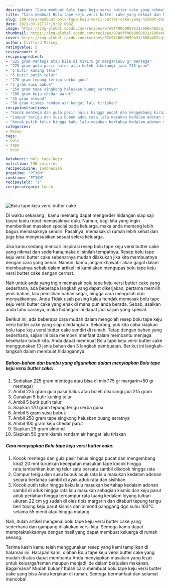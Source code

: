 ```yaml
---
description: "Cara membuat Bolu tape keju versi butter cake yang nikmat dan Mudah Dibuat"
title: "Cara membuat Bolu tape keju versi butter cake yang nikmat dan Mudah Dibuat"
slug: 589-cara-membuat-bolu-tape-keju-versi-butter-cake-yang-nikmat-dan-mudah-dibuat
date: 2021-03-11T17:19:02.068Z
image: https://img-global.cpcdn.com/recipes/07e9ff00b9059b31/680x482cq70/bolu-tape-keju-versi-butter-cake-foto-resep-utama.jpg
thumbnail: https://img-global.cpcdn.com/recipes/07e9ff00b9059b31/680x482cq70/bolu-tape-keju-versi-butter-cake-foto-resep-utama.jpg
cover: https://img-global.cpcdn.com/recipes/07e9ff00b9059b31/680x482cq70/bolu-tape-keju-versi-butter-cake-foto-resep-utama.jpg
author: Clifford Massey
ratingvalue: 5
reviewcount: 6
recipeingredient:
- "225 gram mentega atau bisa di mix175 gr margarin50 gr mentega"
- "225 gram gula pasir halus atau boleh dikurangi jadi 215 gram"
- "5 butir kuning telur"
- "5 butir putih telur"
- "170 gram tepung terigu serba guna"
- "5 gram susu bubuk"
- "250 gram tape singkong haluskan buang seratnya"
- "100 gram keju chedar parut"
- "25 gram almond"
- "50 gram kismis rendam air hangat lalu tiriskan"
recipeinstructions:
- "Kocok mentega dan gula pasir halus hingga pucat dan mengembang kira2 20 mnt turunkan kecepatan masukan tape kocok hingga rata,tambahkan kuning telur satu persatu sambil dikocok hingga rata"
- "Campur terigu dan susu bubuk aduk rata lalu masukan kedalam adonan secara bertahap sambil di ayak aduk rata dan sisihkan"
- "Kocok putih telur hingga kaku lalu masukan bertahap kedalam adonan sambil di aduk hingga rata lalu masukan sebagian kismis dan keju parut aduk perlahan hingga tercampur rata tuang kedalam loyang tulban ukuran 22 cm yg sudah di oles tipis margarin dan ditaburi tepung terigu beri toping keju parut,kismis dan almond panggang dgn suhu 160℃ selama 55 menit atau hingga matang"
categories:
- Resep
tags:
- bolu
- tape
- keju

katakunci: bolu tape keju 
nutrition: 196 calories
recipecuisine: Indonesian
preptime: "PT36M"
cooktime: "PT38M"
recipeyield: "1"
recipecategory: Lunch

---
```



![Bolu tape keju versi butter cake](https://img-global.cpcdn.com/recipes/07e9ff00b9059b31/680x482cq70/bolu-tape-keju-versi-butter-cake-foto-resep-utama.jpg)

Di waktu  sekarang , kamu memang dapat mengorder hidangan siap saji tanpa kudu repot memasaknya dulu. Namun, bagi kita yang ingin memberikan masakan special pada keluarga, maka anda memang lebih bagus memasaknya sendiri. Pasalnya, memasak di rumah lebih sehat dan juga bisa menyesuaikan sesuai selera keluarga.

Jika kamu sedang mencari inspirasi resep bolu tape keju versi butter cake yang nikmat dan sederhana,maka di sinilah tempatnya. Resep bolu tape keju versi butter cake  sebenarnya mudah dilakukan jika kita membuatnya dengan cara yang benar. Namun, kamu jangan khawatir akan gagal dalam membuatnya 
sebab dalam artikel ini kami akan mengupas bolu tape keju versi butter cake dengan cermat.  



Nah untuk anda yang ingin memasak bolu tape keju versi butter cake yang sederhana, ada beberapa langkah yang dapat dikerjakan, pertama memilih jenis bahan, lalu pemilihan bahan segar, hingga cara mengolah dan menyajikannya. Anda Tidak usah pusing kalau hendak memasak bolu tape keju versi butter cake yang enak di mana pun anda berada. Sebab, asalkan anda  tahu caranya, maka hidangan ini dapat jadi sajian yang spesial.

Berikut ini, ada beberapa cara mudah dalam mengolah resep bolu tape keju versi butter cake yang siap dihidangkan. Sekarang, yuk kita coba siapkan bolu tape keju versi butter cake sendiri di rumah. Tetap dengan bahan yang sederhana, sajian ini bisa memberi manfaat dalam membantu menjaga kesehatan tubuh kita. Anda dapat membuat Bolu tape keju versi butter cake menggunakan 10 jenis bahan dan 3 langkah pembuatan. Berikut ini langkah-langkah dalam membuat hidangannya.

<!--inarticleads1-->

##### Bahan-bahan dan bumbu yang digunakan dalam menyiapkan Bolu tape keju versi butter cake:

1. Sediakan 225 gram mentega atau bisa di mix(175 gr margarin+50 gr mentega)
1. Ambil 225 gram gula pasir halus atau boleh dikurangi jadi 215 gram
1. Gunakan 5 butir kuning telur
1. Ambil 5 butir putih telur
1. Siapkan 170 gram tepung terigu serba guna
1. Ambil 5 gram susu bubuk
1. Ambil 250 gram tape singkong haluskan buang seratnya
1. Ambil 100 gram keju chedar parut
1. Siapkan 25 gram almond
1. Siapkan 50 gram kismis rendam air hangat lalu tiriskan




<!--inarticleads2-->

##### Cara menyiapkan Bolu tape keju versi butter cake:

1. Kocok mentega dan gula pasir halus hingga pucat dan mengembang kira2 20 mnt turunkan kecepatan masukan tape kocok hingga rata,tambahkan kuning telur satu persatu sambil dikocok hingga rata
1. Campur terigu dan susu bubuk aduk rata lalu masukan kedalam adonan secara bertahap sambil di ayak aduk rata dan sisihkan
1. Kocok putih telur hingga kaku lalu masukan bertahap kedalam adonan sambil di aduk hingga rata lalu masukan sebagian kismis dan keju parut aduk perlahan hingga tercampur rata tuang kedalam loyang tulban ukuran 22 cm yg sudah di oles tipis margarin dan ditaburi tepung terigu beri toping keju parut,kismis dan almond panggang dgn suhu 160℃ selama 55 menit atau hingga matang




Nah, itulah artikel mengenai  bolu tape keju versi butter cake  yang sederhana dan gampang dilakukan versi kita. Semoga kamu dapat mempraktekkannya dengan hasil yang dapat membuat keluarga di rumah senang. 

Terima kasih kamu telah menggunakan resep yang kami tampilkan di halaman ini. Harapan kami, olahan  Bolu tape keju versi butter cake yang mudah di atas dapat membantu Anda menyiapkan masakan yang lezat untuk keluarga/teman maupun menjadi ide dalam berjualan makanan. Bagaimana? Mudah bukan? Itulah cara membuat bolu tape keju versi butter cake yang bisa Anda kerjakan di rumah. Semoga bermanfaat dan selamat mencoba!

